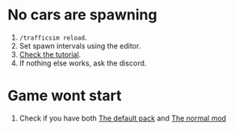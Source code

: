 # No cars are spawning
1. ```/trafficsim reload```.
2. Set spawn intervals using the editor.
3. [Check the tutorial](https://www.youtube.com/watch?v=ybddGoVTWEQ).
4. If nothing else works, ask the discord.
# Game wont start
1. Check if you have both [The default pack](https://www.curseforge.com/minecraft/mc-mods/traffic-simulator-default-content-pack) and [The normal mod](https://www.curseforge.com/minecraft/mc-mods/traffic-simulator)
